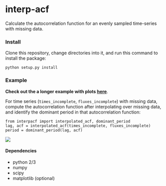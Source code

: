 # interp-acf
Calculate the autocorrelation function for an evenly sampled time-series with 
missing data.

### Install
Clone this repository, change directories into it, and run this command to 
install the package: 
```
python setup.py install
```

### Example
**Check out the a longer example with plots 
[here](https://github.com/bmorris3/interp-acf/blob/master/example.ipynb)**. 

For time series (`times_incomplete`, `fluxes_incomplete`) with missing data, 
compute the autocorrelation function after interpolating over missing data, and
identify the dominant period in that autocorrelation function: 
```
from interpacf import interpolated_acf, dominant_period
lag, acf = interpolated_acf(times_incomplete, fluxes_incomplete)
period = dominant_period(lag, acf)
```
![](http://staff.washington.edu/bmmorris/images/acf.png)

#### Dependencies
* python 2/3
* numpy
* scipy
* matplotlib (optional)

